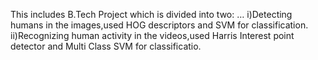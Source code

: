 This includes B.Tech Project which is divided into two: …
i)Detecting humans in the images,used HOG descriptors and SVM for classification.
ii)Recognizing human activity in the videos,used Harris Interest point detector and Multi Class SVM for classificatio.
